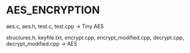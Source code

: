# AES_ENCRYPTION

aes.c, aes.h, test.c, test.cpp -> Tiny AES

structures.h, keyfile.txt, encrypt.cpp, encrypt_modified.cpp, decrypt.cpp, decrypt_modified.cpp -> AES

